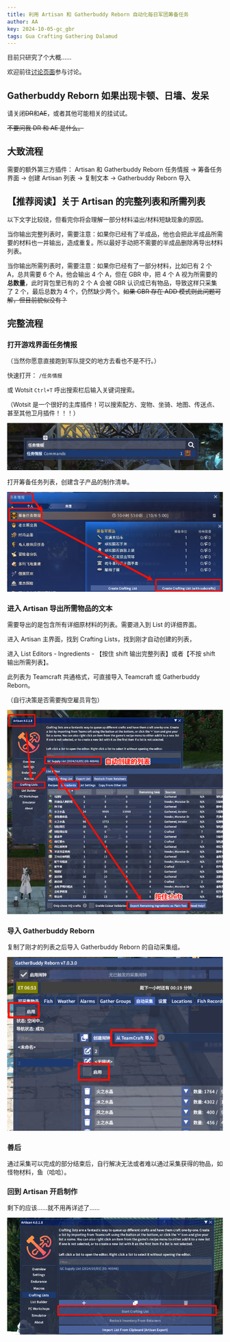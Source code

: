 ```yaml
---
title: 利用 Artisan 和 Gatherbuddy Reborn 自动化每日军团筹备任务
author: AA
key: 2024-10-05-gc_gbr
tags: Gua Crafting Gathering Dalamud
---
```


目前只研究了个大概……

欢迎前往[讨论页面](https://github.com/DeepseaXX/aakaigua/discussions)参与讨论。

<!--more-->

## Gatherbuddy Reborn 如果出现卡顿、日墙、发呆

请关闭~~DR~~和~~AE~~，或者其他可能相关的挂试试。

~~不要问我 DR 和 AE 是什么。~~

## 大致流程

需要的额外第三方插件： Artisan 和 Gatherbuddy Reborn
任务情报 → 筹备任务界面 → 创建 Artisan 列表 → 复制文本 → Gatherbuddy Reborn 导入

## 【推荐阅读】关于 Artisan 的完整列表和所需列表

以下文字比较绕，但看完你将会理解一部分材料溢出/材料短缺现象的原因。

当你输出完整列表时，需要注意：如果你已经有了半成品，他也会把此半成品所需要的材料也一并输出，造成重复。所以最好手动把不需要的半成品删除再导出材料列表。

当你输出所需列表时，需要注意：如果你已经有了一部分材料，比如已有 2 个 A，总共需要 6 个 A，他会输出 4 个 A，但在 GBR 中，把 4 个 A 视为所需要的**总数量**，此时背包里已有的 2 个 A 会被 GBR 认识成已有物品，导致这样只采集了 2 个，最后总数为 4 个，仍然缺少两个。~~如果 GBR 存在 ADD 模式则此问题可解，但目前貌似没有？~~

## 完整流程

### 打开游戏界面任务情报

（当然你愿意直接跑到军队提交的地方去看也不是不行。）

快速打开： `/任务情报`

或 Wotsit `Ctrl+T` 呼出搜索栏后输入关键词搜索。

（Wotsit 是一个很好的主库插件！可以搜索配方、宠物、坐骑、地图、传送点、甚至其他卫月插件！！！）

![](/assets/images/2024-10-05-gc_gbr_2024-10-05-18-14-02.png)

打开筹备任务列表，创建含子产品的制作清单。

![](/assets/images/2024-10-05-gc_gbr_2024-10-05-18-08-38.png)

### 进入 Artisan 导出所需物品的文本

需要导出的是包含所有详细原材料的列表。需要进入到 List 的详细界面。

进入 Artisan 主界面，找到 Crafting Lists，找到刚才自动创建的列表，

进入 List Editors - Ingredients - 【按住 shift 输出完整列表】或者【不按 shift 输出所需列表】。

此列表为 Teamcraft 共通格式，可直接导入 Teamcraft 或 Gatherbuddy Reborn。

（自行决策是否需要掏空雇员背包）

![](/assets/images/2024-10-05-gc_gbr_2024-10-05-18-28-43.png)

### 导入 Gatherbuddy Reborn

复制了刚才的列表之后导入 Gatherbuddy Reborn 的自动采集组。

![](/assets/images/2024-10-05-gc_gbr_2024-10-05-18-30-28.png)

### 善后

通过采集可以完成的部分结束后，自行解决无法或者难以通过采集获得的物品，如怪物材料，鱼（哈哈）。

### 回到 Artisan 开启制作

剩下的应该……就不用再详述了……

![](/assets/images/2024-10-05-gc_gbr_2024-10-05-18-36-54.png)
